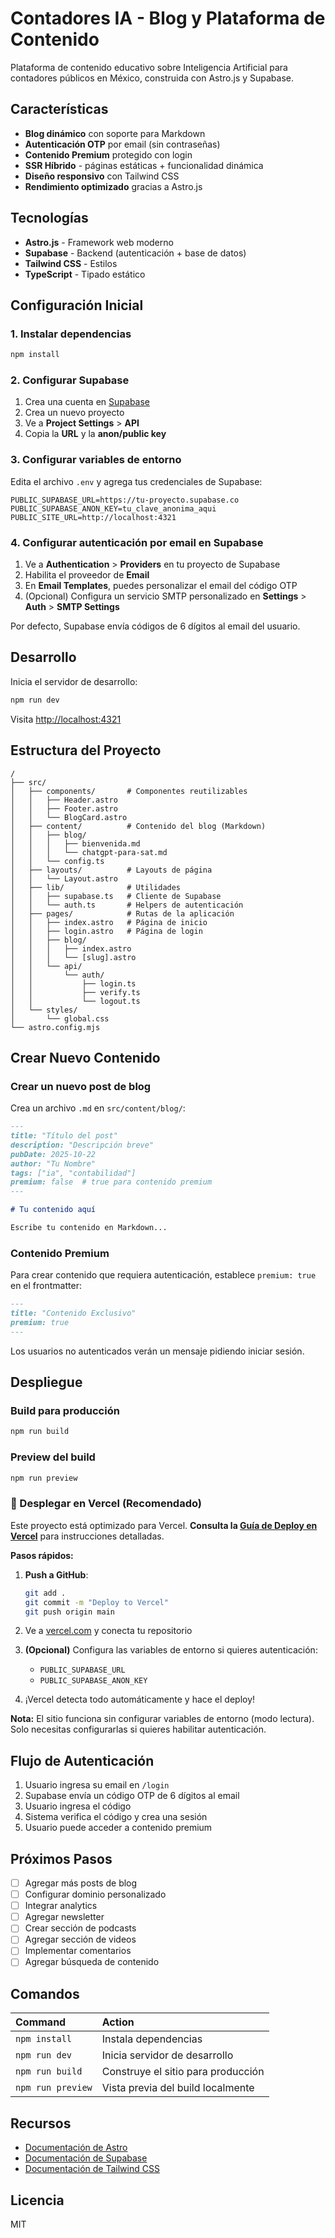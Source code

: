 # Contadores IA - Blog y Plataforma de Contenido

Plataforma de contenido educativo sobre Inteligencia Artificial para contadores públicos en México, construida con Astro.js y Supabase.

## Características

- **Blog dinámico** con soporte para Markdown
- **Autenticación OTP** por email (sin contraseñas)
- **Contenido Premium** protegido con login
- **SSR Híbrido** - páginas estáticas + funcionalidad dinámica
- **Diseño responsivo** con Tailwind CSS
- **Rendimiento optimizado** gracias a Astro.js

## Tecnologías

- **Astro.js** - Framework web moderno
- **Supabase** - Backend (autenticación + base de datos)
- **Tailwind CSS** - Estilos
- **TypeScript** - Tipado estático

## Configuración Inicial

### 1. Instalar dependencias

```bash
npm install
```

### 2. Configurar Supabase

1. Crea una cuenta en [Supabase](https://supabase.com)
2. Crea un nuevo proyecto
3. Ve a **Project Settings** > **API**
4. Copia la **URL** y la **anon/public key**

### 3. Configurar variables de entorno

Edita el archivo `.env` y agrega tus credenciales de Supabase:

```env
PUBLIC_SUPABASE_URL=https://tu-proyecto.supabase.co
PUBLIC_SUPABASE_ANON_KEY=tu_clave_anonima_aqui
PUBLIC_SITE_URL=http://localhost:4321
```

### 4. Configurar autenticación por email en Supabase

1. Ve a **Authentication** > **Providers** en tu proyecto de Supabase
2. Habilita el proveedor de **Email**
3. En **Email Templates**, puedes personalizar el email del código OTP
4. (Opcional) Configura un servicio SMTP personalizado en **Settings** > **Auth** > **SMTP Settings**

Por defecto, Supabase envía códigos de 6 dígitos al email del usuario.

## Desarrollo

Inicia el servidor de desarrollo:

```bash
npm run dev
```

Visita [http://localhost:4321](http://localhost:4321)

## Estructura del Proyecto

```
/
├── src/
│   ├── components/       # Componentes reutilizables
│   │   ├── Header.astro
│   │   ├── Footer.astro
│   │   └── BlogCard.astro
│   ├── content/          # Contenido del blog (Markdown)
│   │   ├── blog/
│   │   │   ├── bienvenida.md
│   │   │   └── chatgpt-para-sat.md
│   │   └── config.ts
│   ├── layouts/          # Layouts de página
│   │   └── Layout.astro
│   ├── lib/              # Utilidades
│   │   ├── supabase.ts   # Cliente de Supabase
│   │   └── auth.ts       # Helpers de autenticación
│   ├── pages/            # Rutas de la aplicación
│   │   ├── index.astro   # Página de inicio
│   │   ├── login.astro   # Página de login
│   │   ├── blog/
│   │   │   ├── index.astro
│   │   │   └── [slug].astro
│   │   └── api/
│   │       └── auth/
│   │           ├── login.ts
│   │           ├── verify.ts
│   │           └── logout.ts
│   └── styles/
│       └── global.css
└── astro.config.mjs
```

## Crear Nuevo Contenido

### Crear un nuevo post de blog

Crea un archivo `.md` en `src/content/blog/`:

```markdown
---
title: "Título del post"
description: "Descripción breve"
pubDate: 2025-10-22
author: "Tu Nombre"
tags: ["ia", "contabilidad"]
premium: false  # true para contenido premium
---

# Tu contenido aquí

Escribe tu contenido en Markdown...
```

### Contenido Premium

Para crear contenido que requiera autenticación, establece `premium: true` en el frontmatter:

```markdown
---
title: "Contenido Exclusivo"
premium: true
---
```

Los usuarios no autenticados verán un mensaje pidiendo iniciar sesión.

## Despliegue

### Build para producción

```bash
npm run build
```

### Preview del build

```bash
npm run preview
```

### 🚀 Desplegar en Vercel (Recomendado)

Este proyecto está optimizado para Vercel. **Consulta la [Guía de Deploy en Vercel](./VERCEL_SETUP.md)** para instrucciones detalladas.

**Pasos rápidos:**

1. **Push a GitHub**:
   ```bash
   git add .
   git commit -m "Deploy to Vercel"
   git push origin main
   ```

2. Ve a [vercel.com](https://vercel.com) y conecta tu repositorio

3. **(Opcional)** Configura las variables de entorno si quieres autenticación:
   - `PUBLIC_SUPABASE_URL`
   - `PUBLIC_SUPABASE_ANON_KEY`

4. ¡Vercel detecta todo automáticamente y hace el deploy!

**Nota:** El sitio funciona sin configurar variables de entorno (modo lectura). Solo necesitas configurarlas si quieres habilitar autenticación.

## Flujo de Autenticación

1. Usuario ingresa su email en `/login`
2. Supabase envía un código OTP de 6 dígitos al email
3. Usuario ingresa el código
4. Sistema verifica el código y crea una sesión
5. Usuario puede acceder a contenido premium

## Próximos Pasos

- [ ] Agregar más posts de blog
- [ ] Configurar dominio personalizado
- [ ] Integrar analytics
- [ ] Agregar newsletter
- [ ] Crear sección de podcasts
- [ ] Agregar sección de videos
- [ ] Implementar comentarios
- [ ] Agregar búsqueda de contenido

## Comandos

| Command           | Action                                       |
| :---------------- | :------------------------------------------- |
| `npm install`     | Instala dependencias                         |
| `npm run dev`     | Inicia servidor de desarrollo                |
| `npm run build`   | Construye el sitio para producción          |
| `npm run preview` | Vista previa del build localmente           |

## Recursos

- [Documentación de Astro](https://docs.astro.build)
- [Documentación de Supabase](https://supabase.com/docs)
- [Documentación de Tailwind CSS](https://tailwindcss.com/docs)

## Licencia

MIT
